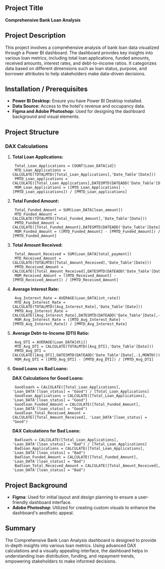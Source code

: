 ## Project Title
**Comprehensive Bank Loan Analysis**

## Project Description
This project involves a comprehensive analysis of bank loan data visualized through a Power BI dashboard. The dashboard provides key insights into various loan metrics, including total loan applications, funded amounts, received amounts, interest rates, and debt-to-income ratios. It categorizes data based on different dimensions such as loan status, purpose, and borrower attributes to help stakeholders make data-driven decisions.

## Installation / Prerequisites
- **Power BI Desktop:** Ensure you have Power BI Desktop installed.
- **Data Source:** Access to the hotel's revenue and occupancy data.
- **Figma and Adobe Photoshop:** Used for designing the dashboard background and visual elements.

## Project Structure
### DAX Calculations
1. **Total Loan Applications:**
   ```DAX
    Total_Loan_Applications = COUNT(Loan_DATA[id])
    MTD_Loan_Applications = CALCULATE(TOTALMTD([Total_Loan_Applications],'Date_Table'[Date]))
    PMTD_Loan_applications = CALCULATE([Total_Loan_Applications],DATESMTD(DATEADD('Date_Table'[Date],-1,MONTH)))
    MOM_Loan_Applications = ([MTD_Loan_Applications] - [PMTD_Loan_applications]) / [PMTD_Loan_applications]
   ```

2. **Total Funded Amount:**
   ```DAX
    Total_Funded_Amount = SUM(Loan_DATA[loan_amount])
    MTD_Funded_Amount = CALCULATE(TOTALMTD([Total_Funded_Amount],'Date_Table'[Date]))
    PMTD_Funded_Amount = CALCULATE([Total_Funded_Amount],DATESMTD(DATEADD('Date_Table'[Date],-1,MONTH)))
    MOM_Funded_Amount = ([MTD_Funded_Amount] - [PMTD_Funded_Amount]) / [PMTD_Funded_Amount]
   ```

3. **Total Amount Received:**
   ```DAX
    Total_Amount_Received = SUM(Loan_DATA[total_payment])
    MTD_Received_Amount = CALCULATE(TOTALMTD([Total_Amount_Received],'Date_Table'[Date]))
    PMTD_Received_Amount = CALCULATE([Total_Amount_Received],DATESMTD(DATEADD('Date_Table'[Date],-1,MONTH)))
    MOM_Received_Amount = ([MTD_Received_Amount] - [PMTD_Received_Amount]) / [PMTD_Received_Amount]
   ```

4. **Average Interest Rate:**
   ```DAX
    Avg_Interest_Rate = AVERAGE(Loan_DATA[int_rate])
    MTD_Avg_Interest_Rate = CALCULATE(TOTALMTD([Avg_Interest_Rate],'Date_Table'[Date]))
    PMTD_Avg_Interest_Rate = CALCULATE([Avg_Interest_Rate],DATESMTD(DATEADD('Date_Table'[Date],-1,MONTH)))
    MOM_Avg_Interest_Rate = ([MTD_Avg_Interest_Rate] - [PMTD_Avg_Interest_Rate]) / [PMTD_Avg_Interest_Rate]
   ```

5. **Average Debt-to-Income (DTI) Ratio:**
   ```DAX
    Avg_DTI = AVERAGE(Loan_DATA[dti])
    MTD_Avg_DTI = CALCULATE(TOTALMTD([Avg_DTI],'Date_Table'[Date]))
    PMTD_Avg_DTI = CALCULATE([Avg_DTI],DATESMTD(DATEADD('Date_Table'[Date],-1,MONTH)))
    MOM_Avg_DTI = ([MTD_Avg_DTI] - [PMTD_Avg_DTI]) / [PMTD_Avg_DTI]
   ```

6. **Good Loans vs Bad Loans:**
   
   **DAX Calculations for Good Loans:**   

        Goodloan% = CALCULATE([Total_Loan_Applications], 'Loan_DATA'[loan_status] = "Good") / [Total_Loan_Applications]
        Goodloan_Applications = CALCULATE([Total_Loan_Applications], 'Loan_DATA'[loan_status] = "Good")
        Goodloan_Funded_Amount = CALCULATE([Total_Funded_Amount], 'Loan_DATA'[loan_status] = "Good")
        Goodloan_Total_Received_Amount = CALCULATE([Total_Amount_Received], 'Loan_DATA'[loan_status] = "Good")


   **DAX Calculations for Bad Loans:**
   
        Badloan% = CALCULATE([Total_Loan_Applications], 'Loan_DATA'[loan_status] = "Bad") / [Total_Loan_Applications]
        Badloan_Applications = CALCULATE([Total_Loan_Applications], 'Loan_DATA'[loan_status] = "Bad")
        Badloan_Funded_Amount = CALCULATE([Total_Funded_Amount], 'Loan_DATA'[loan_status] = "Bad")
        Badloan_Total_Received_Amount = CALCULATE([Total_Amount_Received], 'Loan_DATA'[loan_status] = "Bad")


## Project Background

   - **Figma**: Used for initial layout and design planning to ensure a user-friendly dashboard interface.   
   - **Adobe Photoshop**: Utilized for creating custom visuals to enhance the dashboard's aesthetic appeal.

## Summary
The Comprehensive Bank Loan Analysis dashboard is designed to provide in-depth insights into various loan metrics. Using advanced DAX calculations and a visually appealing interface, the dashboard helps in understanding loan distribution, funding, and repayment trends, empowering stakeholders to make informed decisions.
